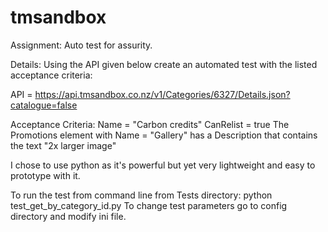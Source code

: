 # tmsandbox
Assignment: Auto test for assurity.

Details:
Using the API given below create an automated test with the listed acceptance criteria:
 
API = https://api.tmsandbox.co.nz/v1/Categories/6327/Details.json?catalogue=false
 
Acceptance Criteria:
Name = "Carbon credits"
CanRelist = true
The Promotions element with Name = "Gallery" has a Description that contains the text "2x larger image"

I chose to use python as it's powerful but yet very lightweight and easy to prototype with it.

To run the test from command line from Tests directory: python test_get_by_category_id.py
To change test parameters go to config directory and modify ini file.
